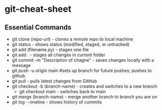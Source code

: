 # git-cheat-sheet

## Essential Commands

* git clone (repo-url) - clones a remote repo to local machine
* git status  - shows status (modified, staged, or untracked)
* git add (filename.py) - stages one file
* git add . - stages all changes in current folder
* git commit -m "Description of chagne" - saves changes locally with a message
* git push -u origin main #sets up branch for future pushes; pushes to github
* git pull - pulls latest changes from GitHub
* git checkout -b (branch-name) - creates and switches to a new branch
  * git checkout main - switches back to main 
* git merge (branch-name) - merge another branch to branch you are on
* git log --oneline - shows history of commits

